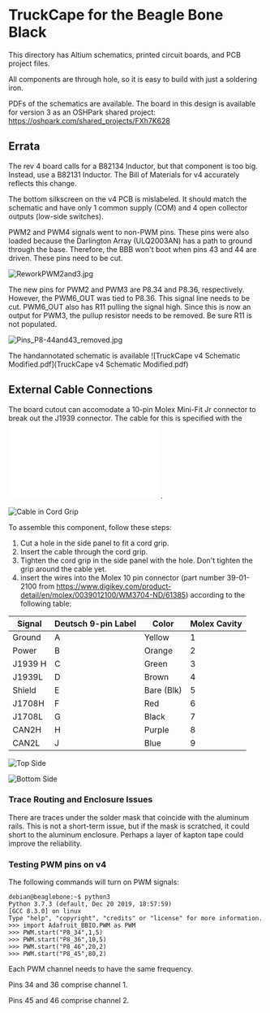 # TruckCape for the Beagle Bone Black

This directory has Altium schematics, printed circuit boards, and PCB project files.

All components are through hole, so it is easy to build with just a soldering iron.

PDFs of the schematics are available. The board in this design is available for version 3 as an OSHPark shared project: https://oshpark.com/shared_projects/FXh7K628

## Errata
The rev 4 board calls for a B82134 Inductor, but that component is too big. Instead, use a B82131 Inductor. The Bill of Materials for v4 accurately reflects this change. 

The bottom silkscreen on the v4 PCB is mislabeled. It should match the schematic and have only 1 common supply (COM) and 4 open collector outputs (low-side switches).

PWM2 and PWM4 signals went to non-PWM pins. These pins were also loaded because the Darlington Array (ULQ2003AN) has a path to ground through the base. Therefore, the BBB won't boot when pins 43 and 44 are driven. These pins need to be cut.

![ReworkPWM2and3.jpg](ReworkPWM2and3.jpg)

The new pins for PWM2 and PWM3 are P8.34 and P8.36, respectively. However, the PWM6_OUT was tied to P8.36. This signal line needs to be cut. PWM6_OUT also has R11 pulling the signal high. Since this is now an output for PWM3, the pullup resistor needs to be removed. Be sure R11 is not populated.

![Pins_P8-44and43_removed.jpg](Pins_P8-44and43_removed.jpg)

The handannotated schematic is available ![TruckCape v4 Schematic Modified.pdf](TruckCape v4 Schematic Modified.pdf)

## External Cable Connections
The board cutout can accomodate a 10-pin Molex Mini-Fit Jr connector to break out the J1939 connector. The cable for this is specified with the ![Cable Drawing](KL68-04-9P-dual-headed.pdf).


![Cable in Cord Grip](9-pinCable.jpg)

To assemble this component, follow these steps:
1. Cut a hole in the side panel to fit a cord grip.
1. Insert the cable through the cord grip.
1. Tighten the cord grip in the side panel with the hole. Don't tighten the grip around the cable yet.
2. insert the wires into the Molex 10 pin connector (part number 39-01-2100 from https://www.digikey.com/product-detail/en/molex/0039012100/WM3704-ND/61385) according to the following table:

| Signal | Deutsch 9-pin Label | Color | Molex Cavity |
| --- | --- | --- | --- |
| Ground | A | Yellow | 1 |
| Power | B | Orange | 2 |
| J1939 H | C | Green | 3 |
| J1939L | D | Brown | 4 |
| Shield | E | Bare (Blk) | 5 |
| J1708H | F | Red | 6 |
| J1708L | G | Black | 7 |
| CAN2H	 | H | Purple | 8 |
| CAN2L	 | J | Blue | 9 |

![Top Side](Molex10pinTop.jpg)

![Bottom Side](Molex10pinBottom.jpg)



### Trace Routing and Enclosure Issues
There are traces under the solder mask that coincide with the aluminum rails. This is not a short-term issue, but if the mask is scratched, it could short to the aluminum enclosure. Perhaps a layer of kapton tape could improve the reliability. 

### Testing PWM pins on v4
The following commands will turn on PWM signals:
```
debian@beaglebone:~$ python3
Python 3.7.3 (default, Dec 20 2019, 18:57:59) 
[GCC 8.3.0] on linux
Type "help", "copyright", "credits" or "license" for more information.
>>> import Adafruit_BBIO.PWM as PWM
>>> PWM.start("P8_34",1,5)
>>> PWM.start("P8_36",10,5)
>>> PWM.start("P8_46",20,2)
>>> PWM.start("P8_45",80,2)
```
Each PWM channel needs to have the same frequency.

Pins 34 and 36 comprise channel 1.

Pins 45 and 46 comprise channel 2.
